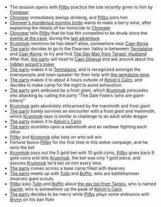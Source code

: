 - The session opens with [Pillby](/pages/pillby) practice the lute recently given to him by [Finnegan](/pages/finnegan)
- [Chroneer](/pages/chroneer) immediately beings drinking, and [Pillby](/pages/pillby) joins him
- [Choneer's murderous mummy bride](/pages/shanar) wants to make a berry wine, after explaining the details of her homicide to [Chroneer](/pages/chroneer)
- [Chroneer](/pages/chroneer) tells [Pillby](/pages/pillby) that he has felt compelled to be drunk since the [events at the cave](/pages/investigate-the-gemstone-mine), during the [last adventure](/pages/session-17)
- [Krummok](/pages/krummok) mentions he has dwarf allies, somewhere near [Caer-Konig](#caer-konig)
- [The party](/pages/party) decides to go to the Dwarven Valley in betweeen [Termalaine](/pages/termalaine) and [Caer-Konig](#caer-konig), to try and find [The Gay Man from Targos' Husband](/pages/brokeback-mountain-pass)
- After that, [the party](/pages/party) will head to [Caer-Dineval](#caer-dineval) and ask around about the [hidden wizard's tower](/pages/wizards-arson-and-towers-oh-my)
- [The party](/pages/party) makes it to [Termalaine](/pages/termalaine), and is recognized amongst the townspeople and town speaker for their help with [the gemstone mine](/pages/investigate-the-gemstone-mine)
- [The party](/pages/party) makes it to about 4 hours outside of [Kelvin's Cairn](/pages/kelvins-cairn), and decides to make camp for the night to avoid exhaustion
- [The party](/pages/party) gets ambused by a frost giant, which [Krummok](/pages/krummok) persuades into attacking by calling the party "The Dale Fisters (who are giant-killers)"
- [Krummok](/pages/krummok) gets absolutely shitcanned by the mammoth and frost giant
- [The party](/pages/party) barely survives an encounter with a frost giant and mammoth, which [Krummok](/pages/krummok) says is similar in challenge to an adult white dragon
- [The party](/pages/party) makes it to [Kelvin's Cairn](/pages/kelvins-cairn)
- [The party](/pages/party) stumbles upon a sabretooth and an owlbear fighting each other
- [Pillby](/pages/pillby) and [Krummok](/pages/krummok) take bets on who will win
- Fortune favors [Pillby](/pages/pillby) for the first time in this entire campaign, and he wins the bet
- [Krummok](/pages/krummok) pays out the 5 gold bet with 10 gold coins, [Pillby](/pages/pillby) gives back 9 gold coins and tells [Krummok](/pages/krummok), the bet was only 1 gold piece, and assures [Krummok](/pages/krummok) he'd bet on him every time
- [The party](/pages/party) comes across a base camp filled with dwarves
- [The party](/pages/party) meets up with [Tulin](/pages/tulin-battlehammer) and [Buffin](/pages/buffin-battlehammer), who are battlehammer dwarven giant scouts
- [Pillby](/pages/pillby) asks [Tulin](/pages/tulin-battlehammer) and [Buffin](/pages/buffin-battlehammer) about [the gay boi from Targos](/pages/brokeback-mountain-pass), who is named [Garret](/pages/garret), who is somewhere up the peak of [Kelvin's Cairn](/pages/kelvins-cairn)
- [The party](/pages/party) decides to be merry while [Pillby](/pages/pillby) plays some ambiance with [Brynn](/pages/brynn) on his pan flute

